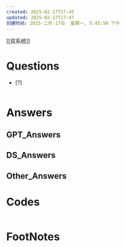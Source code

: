 ```yaml
---
created: 2025-02-17T17:45
updated: 2025-02-17T17:47
创建时间: 2025-二月-17日  星期一, 5:45:50 下午
---
```

[[双系统]]

# Questions

- [?] 

```python

```

# Answers




## GPT_Answers


## DS_Answers


## Other_Answers


# Codes

```python

```


# FootNotes
